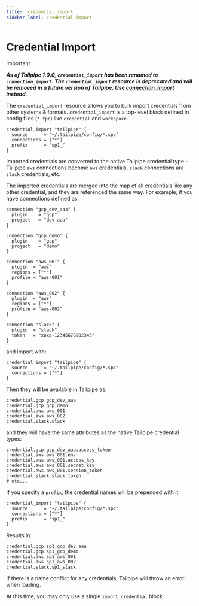 ```yaml
---
title:  credential_import
sidebar_label: credential_import
---
```



# Credential Import

> [!IMPORTANT]
> ***As of Tailpipe 1.0.0, `credential_import` has been renamed to `connection_import`. The `credential_import` resource is deprecated and will be removed in a future version of Tailpipe. Use [connection_import](/docs/reference/config-files/connection_import) instead.***


The `credential_import` resource allows you to bulk import credentials from other systems & formats. `credential_import` is a top-level block defined in config files (`*.fpc`) like `credential` and `workspace`.

```hcl
credential_import "tailpipe" {
  source      = "~/.tailpipe/config/*.spc"
  connections = ["*"]
  prefix      = "sp1_"
} 
```

Imported credentials are converted to the native Tailpipe credential type - Tailpipe `aws` connections become `aws` credentials, `slack` connections are `slack` credentials, etc.  

The imported credentials are merged into the map of all credentials like any other credential, and they are referenced the same way.  For example, if you have connections defined as:

```hcl
connection "gcp_dev_aaa" {
  plugin    = "gcp"     
  project   = "dev-aaa"            
}

connection "gcp_demo" {
  plugin    = "gcp"     
  project   = "demo"            
}

connection "aws_001" {
  plugin  = "aws"
  regions = ["*"]
  profile = "aws-001"
}

connection "aws_002" {
  plugin  = "aws"
  regions = ["*"]
  profile = "aws-002"
}

connection "slack" {
  plugin  = "slack"
  token   = "xoxp-12345678902345"
}
```

and import with:

```hcl
credential_import "tailpipe" {
  source      = "~/.tailpipe/config/*.spc"
  connections = ["*"]
} 
```

Then they will be available in Tailpipe as:

```hcl
credential.gcp.gcp_dev_aaa
credential.gcp.gcp_demo
credential.aws.aws_001
credential.aws.aws_002
credential.slack.slack
```

and they will have the same attributes as the native Tailpipe credential types:

```hcl
credential.gcp.gcp_dev_aaa.access_token
credential.aws.aws_001.env
credential.aws.aws_001.access_key
credential.aws.aws_001.secret_key
credential.aws.aws_001.session_token
credential.slack.slack.token
# etc...
```

If you specify a `prefix`, the credential names will be prepended with it:
```hcl
credential_import "tailpipe" {
  source      = "~/.tailpipe/config/*.spc"
  connections = ["*"]
  prefix      = "sp1_" 
} 
```

Results in:

```hcl
credential.gcp.sp1_gcp_dev_aaa
credential.gcp.sp1_gcp_demo
credential.aws.sp1_aws_001
credential.aws.sp1_aws_002
credential.slack.sp1_slack
```

If there is a name conflict for any credentials, Tailpipe will throw an error when loading.

At this time, you may only use a single `import_credential` block.

